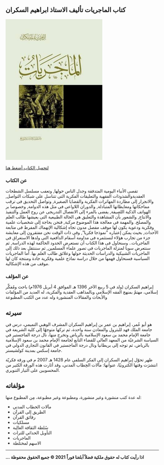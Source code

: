 ## كتاب الماجريات تأليف الاستاذ ابراهيم السكران 
![](https://raw.githubusercontent.com/iqraa4u/iqraa4u.github.io/main/images%20(29).jpeg)

[لتحميل الكتاب أضغط هنا ](https://foulabook.com/book/downloading/361790682)
### عن الكتاب 
تقصى الأنباء اليومية المتدفقة وجدل الناس حولها, وتعفب مسلسل الشطحات العقديةوالشذوذات الفقهية والتعليقات الفكرية التى تتناسل على شبكات التواصل, والانجرار إلى مطاردة المهاترات الفكرية والقضايا الصغيرة, وتواصل التحديق فى ترقب مماحكاتها ومغايظاتها المتبادلة, والدوران اللاواعى فى مثل هذه الدوامة, وخصوصا بر الهواتف الذكية اللصيقة, يفضى بالمرء إلى الانفصال التدريجى عن روح العمل والتنفيذ والانتاج, والشعور بأن المشاهدة والتعليق هى الحالة الطبيعية التى يعيشها طالب العلم والمصلح.
والمهمة فى معالجة هذا الموضوع مركبة, فنحن بحاجة إلى شخصيات علمية وفكرية ودعوية يكون لها موقف مفصل مدون تجاه إشكالية الإنهماك المفرط فى متابعة الأحداث, بحيث يمكن إعتباره "نموذجا فكريا", وفى ذات الوقت نحن مفتقرون إلى معايشة جزء من تجارب هؤلاء لنستثمره فى مداومة أسقام الدافعية التى ولدها الاستغراق فى الماجريات..
وسنحاول فى هذا الكتاب أن نستعرض الحدود الحاكمة لهذه الدراسة, ثم سنتعرض سويا لمنزلة الماجريات فى تصور علماء المسلمين, ثم سننتقل بعد ذلك إلى الماجريات الشبيكية والدراسات الحديثة حولها وعلائق طالب العلم بها. أما الماجريات السياسية فسنحاول فهمها من خلال دراسة نماذج علمية وفكرية جادة ومنتجة كان لها موقف من هذه الإشكالية.
### عن المؤلف 

إبراهيم السكران (ولد في 5 ربيع الآخر 1396 هـ الموافق 4 أبريل 1976م) باحث ومُفكِّر إسلامي، مهتمٌ بمنهج الفقه الإسلامي وبالمذاهب العقدية والفكرية، له العديد من المؤلفات والأبحاث والمقالات المنشورة وله عدد من الكتب المطبوعة
## سيرته
هو أبو عُمر، إبراهيم بن عمر بن إبراهيم السكران المشرف الوهبي التميمي، درس في جامعة الملك فهد للبترول والمعادن سنة واحدة، ثم تركها متوجهًا إلى كلية الشريعة في جامعة الإمام محمد بن سعود الإسلامية بالرياض وتخرج منها، نال درجة الماجستير في السياسة الشرعيّة من المعهد العالي للقضاء التابع لجامعة الإمام محمد بن سعود الإسلامية بالرياض، ثم توجه إلى بريطانيا ونال درجة الماجستير في القانون التجاري الدولي في جامعة إسكس بمدينة كولشيستر.

ظهر تحوّل إبراهيم السكران إلى الفكر السلفي عام 1428 هـ 2007 م في ورقة فكريّة انتشرَت وقتها الكترونيًا، عنوانها: مآلات الخِطاب المدني، وقد أثارت هذه الورقة الكثير من المحسوبين على التيار التنويري.
## مؤلفاته
له عدة كتب منشورة وغير منشورة، ومطبوعة وغير مطبوعة، مِن المطبوع منها: 
- مآلات الخطاب المدني
- الطريق إلى القرآن 
- رقائق القرآن 
- مسلكيات 
- سُلطة الثقافة الغالِبة 
- التأويل الحداثي للتراث 
- الماجريات 
- الاسهم لمختلطة


------
**... اذا رأيت كتاب له حقوق ملكية فضلاً أبلغنا فوراً**
**2021 © جميع الحقوق محفوظة**

